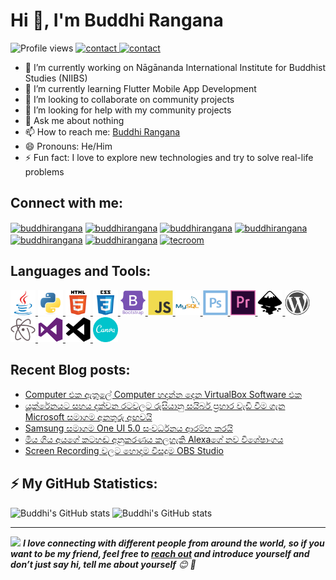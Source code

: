 <h1>Hi 👋, I'm Buddhi Rangana</h1> 

![Profile views](https://komarev.com/ghpvc/?username=buddhirangana&color=green)  <a href="https://t.me/buddhirangana"> ![contact](https://img.shields.io/badge/Contact%20me-On%20Telegram-blue) </a>
<a href="https://tecroom.lk">![contact](https://img.shields.io/badge/Visit%20Web-tecroom.lk-yellow) </a>

<!-- About me -->
- 🔭 I’m currently working on Nāgānanda International Institute for Buddhist Studies (NIIBS) 
- 🌱 I’m currently learning Flutter Mobile App Development
- 👯 I’m looking to collaborate on community projects
- 🤔 I’m looking for help with my community projects
- 💬 Ask me about nothing
- 📫 How to reach me: <a href="https://twitter.com/buddhirangana">Buddhi Rangana</a>
- 😄 Pronouns: He/Him
- ⚡ Fun fact: I love to explore new technologies and try to solve real-life problems

<!-- Connect with me -->
## Connect with me:
<p align="left">

<a href="https://twitter.com/buddhirangana" target="blank"><img align="center" src="https://www.vectorlogo.zone/logos/twitter/twitter-tile.svg" alt="buddhirangana" width="4%" /></a>
<a href="https://linkedin.com/in/buddhirangana" target="blank"><img align="center" src="https://www.vectorlogo.zone/logos/linkedin/linkedin-tile.svg" alt="buddhirangana" width="4%" /></a>
<a href="https://fb.com/buddhi.rangana.official" target="blank"><img align="center" src="https://www.vectorlogo.zone/logos/facebook/facebook-tile.svg" alt="buddhirangana" width="4%" /></a>
<a href="https://instagram.com/buddhirangana" target="blank"><img align="center" src="https://www.vectorlogo.zone/logos/instagram/instagram-tile.svg" alt="buddhirangana" width="4%" /></a>
<a href="https://github.com/buddhirangana" target="blank"><img align="center" src="https://www.vectorlogo.zone/logos/github/github-tile.svg" alt="buddhirangana" width="4%" /></a>
<a href="https://t.me/buddhirangana" target="blank"><img align="center" src="https://www.vectorlogo.zone/logos/telegram/telegram-tile.svg" alt="buddhirangana" width="4%" /></a>
<a href="https://youtube.com/c/tecroom" target="blank"><img align="center" src="https://www.vectorlogo.zone/logos/youtube/youtube-tile.svg" alt="tecroom" width="4%" /></a>
</p>

<!-- Languages and tools -->
## Languages and Tools:
<p align="left"> <a href="https://www.java.com" target="_blank"> <img src="https://github.com/devicons/devicon/blob/master/icons/java/java-original.svg" alt="java" width="40" height="40"/> </a> <a href="https://www.python.org" target="_blank"> <img src="https://raw.githubusercontent.com/devicons/devicon/master/icons/python/python-original.svg" alt="python" width="40" height="40"/> </a> <a href="https://www.w3.org/html/" target="_blank"> <img src="https://raw.githubusercontent.com/devicons/devicon/master/icons/html5/html5-original-wordmark.svg" alt="html5" width="40" height="40"/> </a> <a href="https://www.w3schools.com/css/" target="_blank"> <img src="https://raw.githubusercontent.com/devicons/devicon/master/icons/css3/css3-original-wordmark.svg" alt="css3" width="40" height="40"/> </a> <a href="https://getbootstrap.com" target="_blank"> <img src="https://raw.githubusercontent.com/devicons/devicon/master/icons/bootstrap/bootstrap-plain-wordmark.svg" alt="bootstrap" width="40" height="40"/> </a> <a href="https://developer.mozilla.org/en-US/docs/Web/JavaScript" target="_blank"> <img src="https://raw.githubusercontent.com/devicons/devicon/master/icons/javascript/javascript-original.svg" alt="javascript" width="40" height="40"/> </a> <a href="https://www.mysql.com/" target="_blank"> <img src="https://raw.githubusercontent.com/devicons/devicon/master/icons/mysql/mysql-original-wordmark.svg" alt="mysql" width="40" height="40"/> </a> <a href="https://www.photoshop.com/en" target="_blank"> <img src="https://raw.githubusercontent.com/devicons/devicon/master/icons/photoshop/photoshop-line.svg" alt="photoshop" width="40" height="40"/> </a> <a href="https://www.adobe.com/products/premiere.html" target="_blank"> <img src="https://raw.githubusercontent.com/devicons/devicon/master/icons/premierepro/premierepro-original.svg" alt="premierepro" width="40" height="40"/> </a> <a href="https://inkscape.org" target="_blank"> <img src="https://raw.githubusercontent.com/devicons/devicon/master/icons/inkscape/inkscape-plain.svg" alt="inkscape" width="40" height="40"/> </a> <a href="https://wordpress.org" target="_blank"> <img src="https://raw.githubusercontent.com/devicons/devicon/master/icons/wordpress/wordpress-plain.svg" alt="wordpress" width="40" height="40"/> </a> <a href="https://atom.io" target="_blank"> <img src="https://raw.githubusercontent.com/devicons/devicon/master/icons/atom/atom-original.svg" alt="atom" width="40" height="40"/> </a> <a href="https://visualstudio.microsoft.com" target="_blank"> <img src="https://raw.githubusercontent.com/devicons/devicon/master/icons/visualstudio/visualstudio-plain.svg" alt="visualstudio" width="40" height="40"/> </a> <a href="https://code.visualstudio.com" target="_blank"> <img src="https://raw.githubusercontent.com/devicons/devicon/master/icons/vscode/vscode-plain.svg" alt="vscode" width="40" height="40"/> </a> <a href="https://www.canva.com" target="_blank"> <img src="https://raw.githubusercontent.com/devicons/devicon/master/icons/canva/canva-original.svg" alt="canva" width="40" height="40"/> </a> </p>

## Recent Blog posts:
<!-- BLOG-POST-LIST:START -->
- [Computer එක ඇතුලේ Computer හදන්න දෙන VirtualBox Software එක](https://tecroom.lk/what-is-virtualbox-virtualization-software/)
- [යුක්රේනයට සහය දක්වන රටවලට රුසියානු සයිබර් ප්‍රහාර වැඩි වීම ගැන Microsoft සමාගම අනතුරු අඟවයි](https://tecroom.lk/microsoft-warns-increased-russian-cyberattacks-countries-supporting-ukraine/)
- [Samsung සමාගම One UI 5.0 සංවර්ධනය ආරම්භ කරයි](https://tecroom.lk/samsung-one-ui-5-0-development-begins-leak/)
- [මිය ගිය අයගේ කටහඬ අනුකරණය කලහැකි Alexaගේ නව විශේෂාංගය](https://tecroom.lk/amazon-alexa-feature-mimic-voice-dead-relative-ai/)
- [Screen Recording වලට හොදම විසදුම OBS Studio](https://tecroom.lk/the-best-solution-for-screen-recording-is-obs-studio/)
<!-- BLOG-POST-LIST:END -->

<!-- GitHub stats -->
## ⚡ My GitHub Statistics:

![Buddhi's GitHub stats](https://github-readme-stats.vercel.app/api?username=buddhirangana&count_private=true&show_icons=true&theme=algolia)
![Buddhi's GitHub stats](https://github-readme-stats.vercel.app/api/top-langs/?username=buddhirangana&layout=compact&langs_count=6&theme=algolia)
  
---
<img src="https://media.giphy.com/media/LnQjpWaON8nhr21vNW/giphy.gif" width="60"> <em><b>I love connecting with different people from around the world, so if you want to be my friend, feel free to <a href="https://twitter.com/buddhirangana">reach out</a> and introduce yourself and don’t just say hi, tell me about yourself</b> 😊 💜</em>
